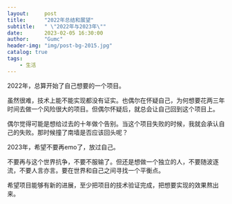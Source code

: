 ```yaml
---
layout:     post
title:      "2022年总结和展望"
subtitle:   " \"2022年与2023年\""
date:       2023-02-05 16:30:00
author:     "Gumc"
header-img: "img/post-bg-2015.jpg"
catalog: true
tags:
    - 生活
---
```

2022年，总算开始了自己想要的一个项目。

虽然很难，技术上能不能实现都没有证实。也偶尔在怀疑自己，为何想要花两三年时间去做一个风险很大的项目。但偶尔怀疑后，就总会让自己回到这个项目上。

偶尔觉得可能是想给过去的十年做个告别。当这个项目失败的时候，我就会承认自己的失败。那时候撞了南墙是否应该回头呢？

2023年，希望不要再emo了，放过自己。

不要再与这个世界抗争，不要不服输了。但还是想做一个独立的人，不要随波逐流，不要人言亦言。要在世界和自己之间寻找一个平衡点。

希望项目能够有新的进展，至少把项目的技术验证完成，把想要实现的效果熬出来。
